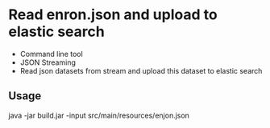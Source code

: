 # Read enron.json and upload to elastic search
* Command line tool
* JSON Streaming
* Read json datasets from stream and upload this dataset to elastic search

## Usage
java -jar build.jar -input src/main/resources/enjon.json